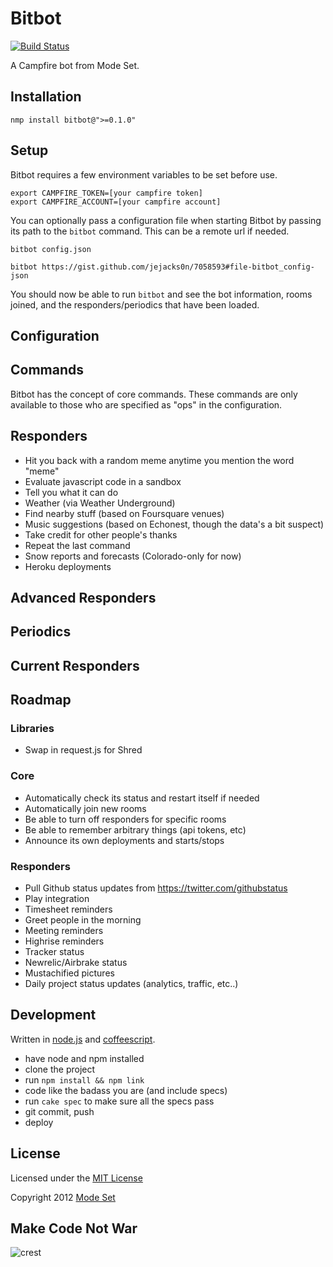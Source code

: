 Bitbot
======

[![Build Status](https://travis-ci.org/modeset/bitbot.png?branch=master)](https://travis-ci.org/modeset/bitbot)

A Campfire bot from Mode Set.

## Installation

```shell
nmp install bitbot@">=0.1.0"
```

## Setup

Bitbot requires a few environment variables to be set before use.

```shell
export CAMPFIRE_TOKEN=[your campfire token]
export CAMPFIRE_ACCOUNT=[your campfire account]
```

You can optionally pass a configuration file when starting Bitbot by passing its path to the `bitbot` command. This can
be a remote url if needed.

```shell
bitbot config.json
```

```shell
bitbot https://gist.github.com/jejacks0n/7058593#file-bitbot_config-json
```

You should now be able to run `bitbot` and see the bot information, rooms joined, and the responders/periodics that have
been loaded.


## Configuration


## Commands

Bitbot has the concept of core commands. These commands are only available to those who are specified as "ops" in the
configuration.

## Responders

- Hit you back with a random meme anytime you mention the word "meme"
- Evaluate javascript code in a sandbox
- Tell you what it can do
- Weather (via Weather Underground)
- Find nearby stuff (based on Foursquare venues)
- Music suggestions (based on Echonest, though the data's a bit suspect)
- Take credit for other people's thanks
- Repeat the last command
- Snow reports and forecasts (Colorado-only for now)
- Heroku deployments


## Advanced Responders


## Periodics


## Current Responders


## Roadmap

### Libraries
- Swap in request.js for Shred

### Core
- Automatically check its status and restart itself if needed
- Automatically join new rooms
- Be able to turn off responders for specific rooms
- Be able to remember arbitrary things (api tokens, etc)
- Announce its own deployments and starts/stops

### Responders
- Pull Github status updates from https://twitter.com/githubstatus
- Play integration
- Timesheet reminders
- Greet people in the morning
- Meeting reminders
- Highrise reminders
- Tracker status
- Newrelic/Airbrake status
- Mustachified pictures
- Daily project status updates (analytics, traffic, etc..)


## Development

Written in [node.js](nodejs.org) and [coffeescript](http://jashkenas.github.com/coffee-script/).

- have node and npm installed
- clone the project
- run `npm install && npm link`
- code like the badass you are (and include specs)
- run `cake spec` to make sure all the specs pass
- git commit, push
- deploy


## License

Licensed under the [MIT License](http://creativecommons.org/licenses/MIT/)

Copyright 2012 [Mode Set](https://github.com/modeset)


## Make Code Not War
![crest](https://secure.gravatar.com/avatar/aa8ea677b07f626479fd280049b0e19f?s=75)
